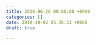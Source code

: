```yaml
---
title: 2018-06-26 00:00:00 +0000
categories: []
date: 2018-10-02 05:36:31 +0000
draft: true

---
```

